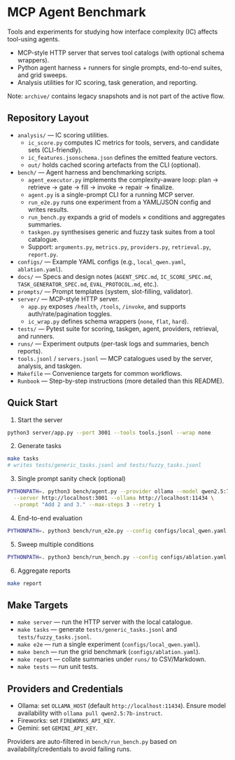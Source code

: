 # MCP Agent Benchmark

Tools and experiments for studying how interface complexity (IC) affects tool-using agents.

- MCP-style HTTP server that serves tool catalogs (with optional schema wrappers).
- Python agent harness + runners for single prompts, end-to-end suites, and grid sweeps.
- Analysis utilities for IC scoring, task generation, and reporting.

Note: `archive/` contains legacy snapshots and is not part of the active flow.

## Repository Layout

- `analysis/` — IC scoring utilities.
  - `ic_score.py` computes IC metrics for tools, servers, and candidate sets (CLI-friendly).
  - `ic_features.jsonschema.json` defines the emitted feature vectors.
  - `out/` holds cached scoring artefacts from the CLI (optional).
- `bench/` — Agent harness and benchmarking scripts.
  - `agent_executor.py` implements the complexity-aware loop: plan → retrieve → gate → fill → invoke → repair → finalize.
  - `agent.py` is a single-prompt CLI for a running MCP server.
  - `run_e2e.py` runs one experiment from a YAML/JSON config and writes results.
  - `run_bench.py` expands a grid of models × conditions and aggregates summaries.
  - `taskgen.py` synthesises generic and fuzzy task suites from a tool catalogue.
  - Support: `arguments.py`, `metrics.py`, `providers.py`, `retrieval.py`, `report.py`.
- `configs/` — Example YAML configs (e.g., `local_qwen.yaml`, `ablation.yaml`).
- `docs/` — Specs and design notes (`AGENT_SPEC.md`, `IC_SCORE_SPEC.md`, `TASK_GENERATOR_SPEC.md`, `EVAL_PROTOCOL.md`, etc.).
- `prompts/` — Prompt templates (system, slot-filling, validator).
- `server/` — MCP-style HTTP server.
  - `app.py` exposes `/health`, `/tools`, `/invoke`, and supports auth/rate/pagination toggles.
  - `ic_wrap.py` defines schema wrappers (`none`, `flat`, `hard`).
- `tests/` — Pytest suite for scoring, taskgen, agent, providers, retrieval, and runners.
- `runs/` — Experiment outputs (per-task logs and summaries, bench reports).
- `tools.jsonl` / `servers.jsonl` — MCP catalogues used by the server, analysis, and taskgen.
- `Makefile` — Convenience targets for common workflows.
- `Runbook` — Step-by-step instructions (more detailed than this README).

## Quick Start

1) Start the server

```bash
python3 server/app.py --port 3001 --tools tools.jsonl --wrap none
```

2) Generate tasks

```bash
make tasks
# writes tests/generic_tasks.jsonl and tests/fuzzy_tasks.jsonl
```

3) Single prompt sanity check (optional)

```bash
PYTHONPATH=. python3 bench/agent.py --provider ollama --model qwen2.5:7b-instruct \
  --server http://localhost:3001 --ollama http://localhost:11434 \
  --prompt "Add 2 and 3." --max-steps 3 --retry 1
```

4) End-to-end evaluation

```bash
PYTHONPATH=. python3 bench/run_e2e.py --config configs/local_qwen.yaml
```

5) Sweep multiple conditions

```bash
PYTHONPATH=. python3 bench/run_bench.py --config configs/ablation.yaml
```

6) Aggregate reports

```bash
make report
```

## Make Targets

- `make server` — run the HTTP server with the local catalogue.
- `make tasks` — generate `tests/generic_tasks.jsonl` and `tests/fuzzy_tasks.jsonl`.
- `make e2e` — run a single experiment (`configs/local_qwen.yaml`).
- `make bench` — run the grid benchmark (`configs/ablation.yaml`).
- `make report` — collate summaries under `runs/` to CSV/Markdown.
- `make tests` — run unit tests.

## Providers and Credentials

- Ollama: set `OLLAMA_HOST` (default `http://localhost:11434`). Ensure model availability with `ollama pull qwen2.5:7b-instruct`.
- Fireworks: set `FIREWORKS_API_KEY`.
- Gemini: set `GEMINI_API_KEY`.

Providers are auto-filtered in `bench/run_bench.py` based on availability/credentials to avoid failing runs.
